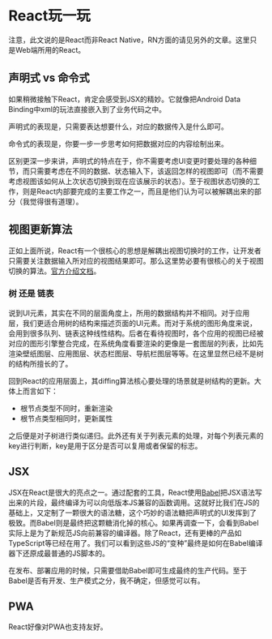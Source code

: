 # React玩一玩

注意，此文说的是React而非React Native，RN方面的请见另外的文章。这里只是Web端所用的React。

## 声明式 vs 命令式

如果稍微接触下React，肯定会感受到JSX的精妙。它就像把Android Data Binding中xml的玩法直接嵌入到了业务代码之中。

声明式的表现是，只需要表达想要什么，对应的数据传入是什么即可。

命令式的表现是，你要一步一步思考如何把数据对应的内容绘制出来。

区别更深一步来讲，声明式的特点在于，你不需要考虑UI变更时要处理的各种细节，而只需要考虑在不同的数据、状态输入下，该返回怎样的视图即可（而不需要考虑视图该如何从上次状态切换到现在应该展示的状态）。至于视图状态切换的工作，则是React内部要完成的主要工作之一，而且是他们认为可以被解耦出来的部分（我觉得很有道理）。

## 视图更新算法

正如上面所说，React有一个很核心的思想是解耦出视图切换时的工作，让开发者只需要关注数据输入所对应的视图结果即可。那么这里势必要有很核心的关于视图切换的算法。[官方介绍文档](https://zh-hans.reactjs.org/docs/reconciliation.html)。

### 树 还是 链表

说到UI元素，其实在不同的层面角度上，所用的数据结构并不相同。对于应用层，我们更适合用树的结构来描述页面的UI元素。而对于系统的图形角度来说，会用到很多队列、链表这种线性结构。后者在看待视图时，各个应用的视图已经被对应的图形引擎整合完成，在系统角度看要渲染的更像是一套图层的列表，比如先渲染壁纸图层、应用图层、状态栏图层、导航栏图层等等。在这里显然已经不是树的结构所擅长的了。

回到React的应用层面上，其diffing算法核心要处理的场景就是树结构的更新。大体上而言如下：

- 根节点类型不同时，重新渲染
- 根节点类型相同时，更新属性

之后便是对子树进行类似递归。此外还有关于列表元素的处理，对每个列表元素的key进行判断，key是用于区分是否可以复用或者保留的标志。

## JSX

JSX在React是很大的亮点之一。通过配套的工具，React使用[Babel](https://babeljs.io/docs/en/)把JSX语法写出来的片段，最终编译为可以向低版本JS兼容的函数调用。这就好比我们在JS的基础上，又定制了一颗很大的语法糖，这个巧妙的语法糖把声明式的UI发挥到了极致。而Babel则是最终把这颗糖消化掉的核心。如果再调查一下，会看到Babel实际上是为了新规范JS向前兼容的编译器。除了React，还有更棒的产品如TypeScript等已经在用了。我们可以看到这些JS的“变种”最终是如何在Babel编译器下还原成最普通的JS脚本的。

在发布、部署应用的时候，只需要借助Babel即可生成最终的生产代码。至于Babel是否有开发、生产模式之分，我不确定，但感觉可以有。

## PWA

React好像对PWA也支持友好。